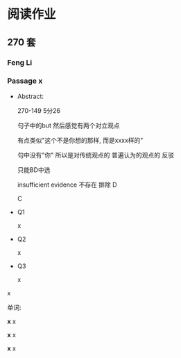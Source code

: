 # 阅读作业

## 270 套

### Feng Li

### Passage x

- Abstract:

  270-149 5分26  

  句子中的but 然后感觉有两个对立观点 

  有点类似"这个不是你想的那样, 而是xxxx样的"

  句中没有"你" 所以是对传统观点的 普遍认为的观点的 反驳

  只能BD中选 

  insufficient evidence 不存在  排除 D

  C 

- Q1

  x

- Q2

  x

- Q3

  x

x

单词:

**x** x

**x** x

**x** x